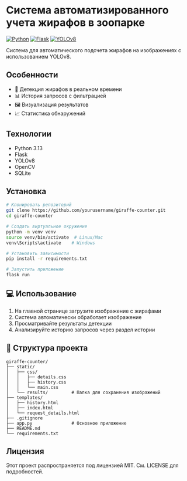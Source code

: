 # Система автоматизированного учета жирафов в зоопарке

[![Python](https://img.shields.io/badge/Python-3.10%2B-blue)](https://python.org)
[![Flask](https://img.shields.io/badge/Flask-2.3.2-green)](https://flask.palletsprojects.com)
[![YOLOv8](https://img.shields.io/badge/YOLOv8-8.0.0-red)](https://ultralytics.com/yolov8)

Система для автоматического подсчета жирафов на изображениях с использованием YOLOv8.

## Особенности
- 🦒 Детекция жирафов в реальном времени
- 📊 История запросов с фильтрацией
- 🖼️ Визуализация результатов
- 📈 Статистика обнаружений

## Технологии
- Python 3.13
- Flask
- YOLOv8
- OpenCV
- SQLite

## Установка
```bash
# Клонировать репозиторий
git clone https://github.com/yourusername/giraffe-counter.git
cd giraffe-counter

# Создать виртуальное окружение
python -m venv venv
source venv/bin/activate  # Linux/Mac
venv\Scripts\activate    # Windows

# Установить зависимости
pip install -r requirements.txt

# Запустить приложение
flask run
```

## 💻 Использование

1. На главной странице загрузите изображение с жирафами
2. Система автоматически обработает изображение
3. Просматривайте результаты детекции
4. Анализируйте историю запросов через раздел истории

## 📂 Структура проекта
```
giraffe-counter/
├── static/
│   ├── css/
│   │   ├── details.css
│   │   ├── history.css
│   │   └── main.css
│   └── results/         # Папка для сохранения изображений
├── templates/
│   ├── history.html
│   ├── index.html
│   └── request_details.html
├── .gitignore
├── app.py               # Основное приложение
├── README.md
└── requirements.txt
```

## Лицензия

Этот проект распространяется под лицензией MIT. См. LICENSE для подробностей.
